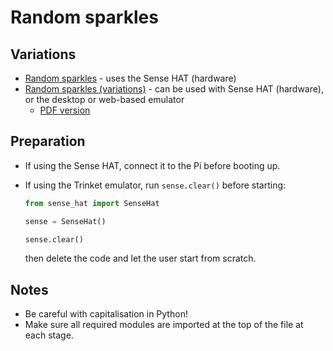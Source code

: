 # Random sparkles

## Variations

- [Random sparkles](sense-hat-random-sparkles.md) - uses the Sense HAT (hardware)
- [Random sparkles (variations)](sense-hat-random-sparkles-variations.md) - can be used with Sense HAT (hardware), or the desktop or web-based emulator
    - [PDF version](pdf/Make-Random-Sparkles-on-the-Sense-HAT.pdf)

## Preparation

- If using the Sense HAT, connect it to the Pi before booting up.
- If using the Trinket emulator, run `sense.clear()` before starting:

    ```python
    from sense_hat import SenseHat
    
    sense = SenseHat()
    
    sense.clear()
    ```

    then delete the code and let the user start from scratch.

## Notes

- Be careful with capitalisation in Python!
- Make sure all required modules are imported at the top of the file at each stage.
